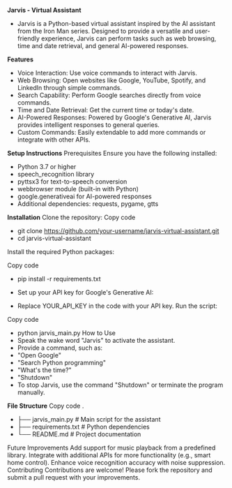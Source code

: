 **Jarvis - Virtual Assistant**
- Jarvis is a Python-based virtual assistant inspired by the AI assistant from the Iron Man series. Designed to provide a versatile and user-friendly experience, Jarvis can perform tasks such as web browsing, time and date retrieval, and general AI-powered responses.

**Features**
- Voice Interaction: Use voice commands to interact with Jarvis.
- Web Browsing: Open websites like Google, YouTube, Spotify, and LinkedIn through simple commands.
- Search Capability: Perform Google searches directly from voice commands.
- Time and Date Retrieval: Get the current time or today's date.
- AI-Powered Responses: Powered by Google's Generative AI, Jarvis provides intelligent responses to general queries.
- Custom Commands: Easily extendable to add more commands or integrate with other APIs.
  
**Setup Instructions**
Prerequisites
Ensure you have the following installed:

- Python 3.7 or higher
- speech_recognition library
- pyttsx3 for text-to-speech conversion
- webbrowser module (built-in with Python)
- google.generativeai for AI-powered responses
- Additional dependencies: requests, pygame, gtts
  
**Installation**
Clone the repository:
Copy code
- git clone https://github.com/your-username/jarvis-virtual-assistant.git
- cd jarvis-virtual-assistant

Install the required Python packages:

Copy code
- pip install -r requirements.txt
- Set up your API key for Google's Generative AI:

- Replace YOUR_API_KEY in the code with your API key.
Run the script:

Copy code
- python jarvis_main.py
How to Use
- Speak the wake word "Jarvis" to activate the assistant.
- Provide a command, such as:
- "Open Google"
- "Search Python programming"
- "What's the time?"
- "Shutdown"
- To stop Jarvis, use the command "Shutdown" or terminate the program manually.

**File Structure**
Copy code
.
- ├── jarvis_main.py    # Main script for the assistant
- ├── requirements.txt  # Python dependencies
- └── README.md         # Project documentation

Future Improvements
Add support for music playback from a predefined library.
Integrate with additional APIs for more functionality (e.g., smart home control).
Enhance voice recognition accuracy with noise suppression.
Contributing
Contributions are welcome! Please fork the repository and submit a pull request with your improvements.

